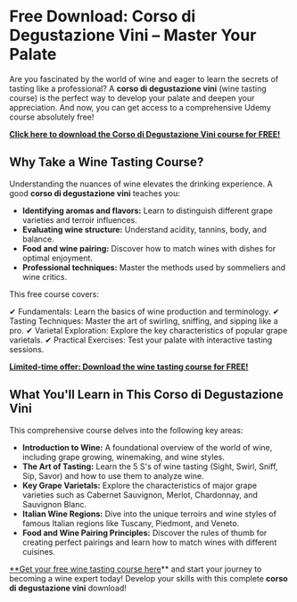# Free Download: Corso di Degustazione Vini – Master Your Palate

Are you fascinated by the world of wine and eager to learn the secrets of tasting like a professional? A **corso di degustazione vini** (wine tasting course) is the perfect way to develop your palate and deepen your appreciation. And now, you can get access to a comprehensive Udemy course absolutely free!

[**Click here to download the Corso di Degustazione Vini course for FREE!**](https://udemywork.com/corso-di-degustazione-vini)

## Why Take a Wine Tasting Course?

Understanding the nuances of wine elevates the drinking experience. A good **corso di degustazione vini** teaches you:

*   **Identifying aromas and flavors:** Learn to distinguish different grape varieties and terroir influences.
*   **Evaluating wine structure:** Understand acidity, tannins, body, and balance.
*   **Food and wine pairing:** Discover how to match wines with dishes for optimal enjoyment.
*   **Professional techniques:** Master the methods used by sommeliers and wine critics.

This free course covers:

✔ Fundamentals: Learn the basics of wine production and terminology.
✔ Tasting Techniques: Master the art of swirling, sniffing, and sipping like a pro.
✔ Varietal Exploration: Explore the key characteristics of popular grape varietals.
✔ Practical Exercises: Test your palate with interactive tasting sessions.

[**Limited-time offer: Download the wine tasting course for FREE!**](https://udemywork.com/corso-di-degustazione-vini)

## What You'll Learn in This Corso di Degustazione Vini

This comprehensive course delves into the following key areas:

*   **Introduction to Wine:** A foundational overview of the world of wine, including grape growing, winemaking, and wine styles.
*   **The Art of Tasting:** Learn the 5 S's of wine tasting (Sight, Swirl, Sniff, Sip, Savor) and how to use them to analyze wine.
*   **Key Grape Varietals:** Explore the characteristics of major grape varieties such as Cabernet Sauvignon, Merlot, Chardonnay, and Sauvignon Blanc.
*   **Italian Wine Regions:** Dive into the unique terroirs and wine styles of famous Italian regions like Tuscany, Piedmont, and Veneto.
*   **Food and Wine Pairing Principles:** Discover the rules of thumb for creating perfect pairings and learn how to match wines with different cuisines.

[**Get your free wine tasting course here](https://udemywork.com/corso-di-degustazione-vini)** and start your journey to becoming a wine expert today! Develop your skills with this complete **corso di degustazione vini** download!
